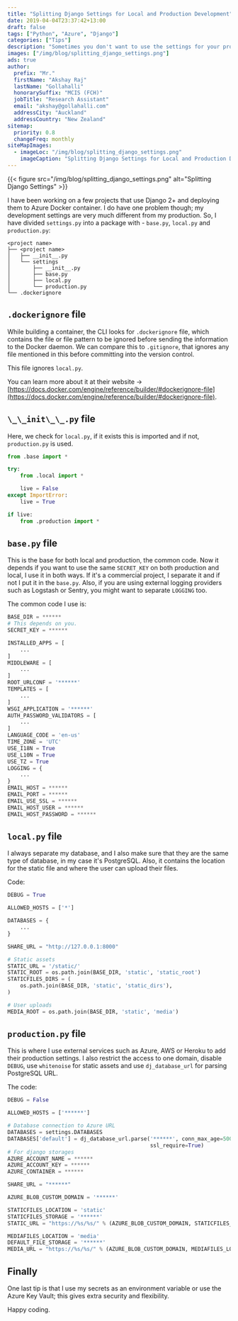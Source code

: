 ```yaml
---
title: "Splitting Django Settings for Local and Production Development"
date: 2019-04-04T23:37:42+13:00
draft: false
tags: ["Python", "Azure", "Django"]
categories: ["Tips"]
description: "Sometimes you don't want to use the settings for your production in local environment and vice versa, this blog will help you with it."
images: ["/img/blog/splitting_django_settings.png"]
ads: true
author:
  prefix: "Mr."
  firstName: "Akshay Raj"
  lastName: "Gollahalli"
  honorarySuffix: "MCIS (FCH)"
  jobTitle: "Research Assistant"
  email: "akshay@gollahalli.com"
  addressCity: "Auckland"
  addressCountry: "New Zealand"
sitemap:
  priority: 0.8
  changeFreq: monthly
siteMapImages:
  - imageLoc: "/img/blog/splitting_django_settings.png"
    imageCaption: "Splitting Django Settings for Local and Production Development"
---
```


{{< figure src="/img/blog/splitting_django_settings.png" alt="Splitting Django Settings" >}}

I have been working on a few projects that use Django 2+ and deploying them to Azure Docker container. I do have one problem though; my development settings are very much different from my production. So, I  have divided `settings.py` into a package with - `base.py`, `local.py` and `production.py`:

```tree
<project name>
├── <project name>
│   ├── __init__.py
│   └── settings
│       ├── __init__.py
│       ├── base.py
│       ├── local.py
│       └── production.py
└── .dockerignore
```

## `.dockerignore` file

While building a container, the CLI looks for `.dockerignore` file, which contains the file or file pattern to be ignored before sending the information to the Docker daemon. We can compare this to `.gitignore`, that ignores any file mentioned in this before committing into the version control.

This file ignores `local.py`.

You can learn more about it at their website -> [https://docs.docker.com/engine/reference/builder/#dockerignore-file](https://docs.docker.com/engine/reference/builder/#dockerignore-file).

## `\_\_init\_\_.py` file

Here, we check for `local.py`, if it exists this is imported and if not, `production.py` is used.

```python
from .base import *

try:
    from .local import *

    live = False
except ImportError:
    live = True

if live:
    from .production import *
```

## `base.py` file

This is the base for both local and production, the common code. Now it depends if you want to use the same `SECRET_KEY` on both production and local, I use it in both ways. If it's a commercial project, I separate it and if not I put it in the `base.py`. Also, if you are using external logging providers such as Logstash or Sentry, you might want to separate `LOGGING` too.

The common code I use is:

```python
BASE_DIR = ******
# This depends on you.
SECRET_KEY = ******

INSTALLED_APPS = [
    ...
]
MIDDLEWARE = [
    ...
]
ROOT_URLCONF = '******'
TEMPLATES = [
    ...
]
WSGI_APPLICATION = '******'
AUTH_PASSWORD_VALIDATORS = [
    ...
]
LANGUAGE_CODE = 'en-us'
TIME_ZONE = 'UTC'
USE_I18N = True
USE_L10N = True
USE_TZ = True
LOGGING = {
    ...
}
EMAIL_HOST = ******
EMAIL_PORT = ******
EMAIL_USE_SSL = ******
EMAIL_HOST_USER = ******
EMAIL_HOST_PASSWORD = ******
```

## `local.py` file

I always separate my database, and I also make sure that they are the same type of database, in my case it's PostgreSQL. Also, it contains the location for the static file and where the user can upload their files.

Code:

```python
DEBUG = True

ALLOWED_HOSTS = ['*']

DATABASES = {
    ...
}

SHARE_URL = "http://127.0.0.1:8000"

# Static assets
STATIC_URL = '/static/'
STATIC_ROOT = os.path.join(BASE_DIR, 'static', 'static_root')
STATICFILES_DIRS = (
    os.path.join(BASE_DIR, 'static', 'static_dirs'),
)

# User uploads
MEDIA_ROOT = os.path.join(BASE_DIR, 'static', 'media')
```

## `production.py` file

This is where I use external services such as Azure, AWS or Heroku to add their production settings. I also restrict the access to one domain, disable `DEBUG`, use `whitenoise` for static assets and use `dj_database_url` for parsing PostgreSQL URL.

The code:

```python
DEBUG = False

ALLOWED_HOSTS = ['******']

# Database connection to Azure URL
DATABASES = settings.DATABASES
DATABASES['default'] = dj_database_url.parse('******', conn_max_age=500,
                                             ssl_require=True)
# For django storages
AZURE_ACCOUNT_NAME = ******
AZURE_ACCOUNT_KEY = ******
AZURE_CONTAINER = ******

SHARE_URL = "******"

AZURE_BLOB_CUSTOM_DOMAIN = '******'

STATICFILES_LOCATION = 'static'
STATICFILES_STORAGE = '******'
STATIC_URL = "https://%s/%s/" % (AZURE_BLOB_CUSTOM_DOMAIN, STATICFILES_LOCATION)

MEDIAFILES_LOCATION = 'media'
DEFAULT_FILE_STORAGE = '******'
MEDIA_URL = "https://%s/%s/" % (AZURE_BLOB_CUSTOM_DOMAIN, MEDIAFILES_LOCATION)
```

## Finally

One last tip is that I use my secrets as an environment variable or use the Azure Key Vault; this gives extra security and flexibility.

Happy coding.